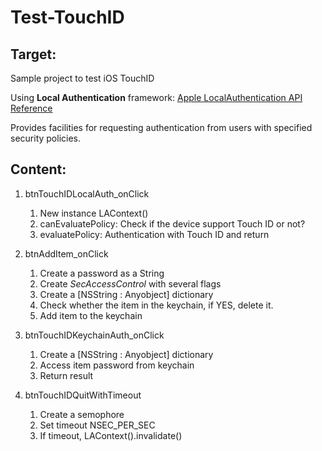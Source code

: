 # Test-TouchID


## Target: 
Sample project to test iOS TouchID

Using **Local Authentication** framework: [Apple LocalAuthentication API Reference](https://developer.apple.com/reference/localauthentication)

Provides facilities for requesting authentication from users with specified security policies.

## Content:
1. btnTouchIDLocalAuth_onClick
    1. New instance LAContext()
    2. canEvaluatePolicy: Check if the device support Touch ID or not?
    3. evaluatePolicy: Authentication with Touch ID and return

2. btnAddItem_onClick
    1. Create a password as a String
    2. Create *SecAccessControl* with several flags
    3. Create a [NSString : Anyobject] dictionary
    4. Check whether the item in the keychain, if YES, delete it.
    5. Add item to the keychain

3. btnTouchIDKeychainAuth_onClick
    1. Create a [NSString : Anyobject] dictionary
    2. Access item password from keychain
    3. Return result
    
4. btnTouchIDQuitWithTimeout
    1. Create a semophore
    2. Set timeout NSEC_PER_SEC
    3. If timeout, LAContext().invalidate()
